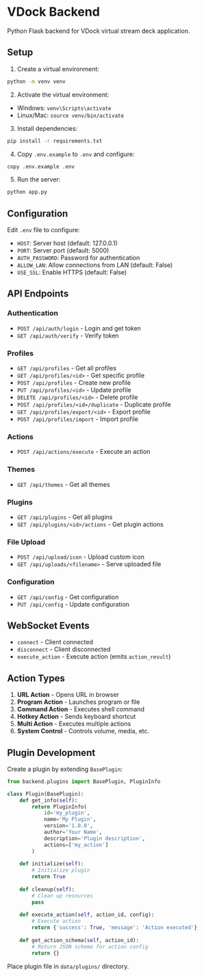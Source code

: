 # VDock Backend

Python Flask backend for VDock virtual stream deck application.

## Setup

1. Create a virtual environment:
```bash
python -m venv venv
```

2. Activate the virtual environment:
- Windows: `venv\Scripts\activate`
- Linux/Mac: `source venv/bin/activate`

3. Install dependencies:
```bash
pip install -r requirements.txt
```

4. Copy `.env.example` to `.env` and configure:
```bash
copy .env.example .env
```

5. Run the server:
```bash
python app.py
```

## Configuration

Edit `.env` file to configure:
- `HOST`: Server host (default: 127.0.0.1)
- `PORT`: Server port (default: 5000)
- `AUTH_PASSWORD`: Password for authentication
- `ALLOW_LAN`: Allow connections from LAN (default: False)
- `USE_SSL`: Enable HTTPS (default: False)

## API Endpoints

### Authentication
- `POST /api/auth/login` - Login and get token
- `GET /api/auth/verify` - Verify token

### Profiles
- `GET /api/profiles` - Get all profiles
- `GET /api/profiles/<id>` - Get specific profile
- `POST /api/profiles` - Create new profile
- `PUT /api/profiles/<id>` - Update profile
- `DELETE /api/profiles/<id>` - Delete profile
- `POST /api/profiles/<id>/duplicate` - Duplicate profile
- `GET /api/profiles/export/<id>` - Export profile
- `POST /api/profiles/import` - Import profile

### Actions
- `POST /api/actions/execute` - Execute an action

### Themes
- `GET /api/themes` - Get all themes

### Plugins
- `GET /api/plugins` - Get all plugins
- `GET /api/plugins/<id>/actions` - Get plugin actions

### File Upload
- `POST /api/upload/icon` - Upload custom icon
- `GET /api/uploads/<filename>` - Serve uploaded file

### Configuration
- `GET /api/config` - Get configuration
- `PUT /api/config` - Update configuration

## WebSocket Events

- `connect` - Client connected
- `disconnect` - Client disconnected
- `execute_action` - Execute action (emits `action_result`)

## Action Types

1. **URL Action** - Opens URL in browser
2. **Program Action** - Launches program or file
3. **Command Action** - Executes shell command
4. **Hotkey Action** - Sends keyboard shortcut
5. **Multi Action** - Executes multiple actions
6. **System Control** - Controls volume, media, etc.

## Plugin Development

Create a plugin by extending `BasePlugin`:

```python
from backend.plugins import BasePlugin, PluginInfo

class Plugin(BasePlugin):
    def get_info(self):
        return PluginInfo(
            id='my_plugin',
            name='My Plugin',
            version='1.0.0',
            author='Your Name',
            description='Plugin description',
            actions=['my_action']
        )
    
    def initialize(self):
        # Initialize plugin
        return True
    
    def cleanup(self):
        # Clean up resources
        pass
    
    def execute_action(self, action_id, config):
        # Execute action
        return {'success': True, 'message': 'Action executed'}
    
    def get_action_schema(self, action_id):
        # Return JSON schema for action config
        return {}
```

Place plugin file in `data/plugins/` directory.


